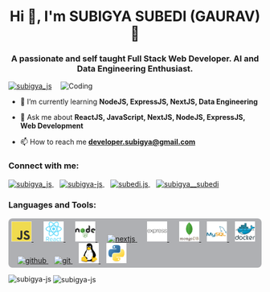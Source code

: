 
<h1 align="center">Hi 👋, I'm SUBIGYA SUBEDI (GAURAV) 🦅</h1>
<h3 align="center">A passionate and self taught Full Stack Web Developer. AI and Data Engineering Enthusiast.</h3>

<img src = "https://i.pinimg.com/originals/f1/e7/34/f1e734f9cade86fe737a9aa404ad5677.gif" align = "right" alt="Coding" width="400"></img>

<p align="left"> <a href="https://twitter.com/subigya_js" target="blank"><img src="https://img.shields.io/twitter/follow/subigya_js?logo=twitter&style=for-the-badge" alt="subigya_js" /></a> </p>

- 🌱 I’m currently learning **NodeJS, ExpressJS, NextJS, Data Engineering**

- 💬 Ask me about **ReactJS, JavaScript, NextJS, NodeJS, ExpressJS, Web Development**

- 📫 How to reach me **developer.subigya@gmail.com**

<h3 align="left">Connect with me:</h3>
<p align="left">
  <a href="https://twitter.com/subigya_js" target="_blank">
    <img align="center" src="https://raw.githubusercontent.com/rahuldkjain/github-profile-readme-generator/master/src/images/icons/Social/twitter.svg" alt="subigya_js" height="30" width="40" />
  </a> &nbsp;&nbsp;

  <a href="https://linkedin.com/in/subigya-js" target="_blank">
    <img align="center" src="https://raw.githubusercontent.com/rahuldkjain/github-profile-readme-generator/master/src/images/icons/Social/linked-in-alt.svg" alt="subigya-js" height="30" width="40" />
  </a> &nbsp;&nbsp;

  <a href="https://instagram.com/subedi.js" target="_blank">
    <img align="center" src="https://raw.githubusercontent.com/rahuldkjain/github-profile-readme-generator/master/src/images/icons/Social/instagram.svg" alt="subedi.js" height="30" width="40" />
  </a> &nbsp;&nbsp;

  <a href="https://auth.geeksforgeeks.org/user/subigya__subedi" target="_blank">
    <img align="center" src="https://raw.githubusercontent.com/rahuldkjain/github-profile-readme-generator/master/src/images/icons/Social/geeks-for-geeks.svg" alt="subigya__subedi" height="30" width="40" />
  </a>
</p>


<h3 align="left">Languages and Tools:</h3>
<p align="left" style="background-color: #afb0b3; padding: 6px; border-radius: 8px;">
  <a href="https://developer.mozilla.org/en-US/docs/Web/JavaScript" target="_blank" rel="noreferrer"> 
    <img src="https://raw.githubusercontent.com/devicons/devicon/master/icons/javascript/javascript-original.svg" alt="javascript" width="40" height="40"/> 
  </a> &nbsp;&nbsp;&nbsp;&nbsp;

  <a href="https://reactjs.org/" target="_blank" rel="noreferrer"> 
    <img src="https://raw.githubusercontent.com/devicons/devicon/master/icons/react/react-original-wordmark.svg" alt="react" width="40" height="40"/> 
  </a> &nbsp;&nbsp;&nbsp;&nbsp;

  <a href="https://nodejs.org" target="_blank" rel="noreferrer"> 
    <img src="https://raw.githubusercontent.com/devicons/devicon/master/icons/nodejs/nodejs-original-wordmark.svg" alt="nodejs" width="40" height="40"/> 
  </a> &nbsp;&nbsp;&nbsp;&nbsp;

  <a href="https://nextjs.org/" target="_blank" rel="noreferrer"> 
    <img src="https://cdn.worldvectorlogo.com/logos/nextjs-2.svg" alt="nextjs" width="40" height="40"/> 
  </a> &nbsp;&nbsp;&nbsp;&nbsp;

  <a href="https://expressjs.com" target="_blank" rel="noreferrer"> 
    <img src="https://raw.githubusercontent.com/devicons/devicon/master/icons/express/express-original-wordmark.svg" alt="express" width="40" height="40"/> 
  </a> &nbsp;&nbsp;&nbsp;&nbsp;

  <a href="https://www.mongodb.com/" target="_blank" rel="noreferrer"> 
    <img src="https://raw.githubusercontent.com/devicons/devicon/master/icons/mongodb/mongodb-original-wordmark.svg" alt="mongodb" width="40" height="40"/> 
  </a> &nbsp;&nbsp;

  <a href="https://www.mysql.com/" target="_blank" rel="noreferrer"> 
    <img src="https://raw.githubusercontent.com/devicons/devicon/master/icons/mysql/mysql-original-wordmark.svg" alt="mysql" width="40" height="40"/> 
  </a> &nbsp;&nbsp;

  <a href="https://www.docker.com/" target="_blank" rel="noreferrer"> 
    <img src="https://raw.githubusercontent.com/devicons/devicon/master/icons/docker/docker-original-wordmark.svg" alt="docker" width="40" height="40"/> 
  </a> &nbsp;&nbsp;

  <a href="https://github.com/" target="_blank" rel="noreferrer">
    <img src="https://www.vectorlogo.zone/logos/github/github-icon.svg" alt="github" width="40" height="40"/>
  </a> &nbsp;&nbsp;

  <a href="https://git-scm.com/" target="_blank" rel="noreferrer"> 
    <img src="https://www.vectorlogo.zone/logos/git-scm/git-scm-icon.svg" alt="git" width="40" height="40"/> 
  </a> &nbsp;&nbsp;

  <a href="https://www.linux.org/" target="_blank" rel="noreferrer"> 
    <img src="https://raw.githubusercontent.com/devicons/devicon/master/icons/linux/linux-original.svg" alt="linux" width="40" height="40"/> 
  </a> &nbsp;&nbsp;

  <a href="https://www.python.org" target="_blank" rel="noreferrer"> 
    <img src="https://raw.githubusercontent.com/devicons/devicon/master/icons/python/python-original.svg" alt="python" width="40" height="40"/> 
  </a>  
</p>


<p><img align="left" src="https://github-readme-stats.vercel.app/api/top-langs?username=subigya-js&show_icons=true&locale=en&layout=compact" alt="subigya-js" /></p>

<p>&nbsp;<img align="center" src="https://github-readme-stats.vercel.app/api?username=subigya-js&show_icons=true&locale=en" alt="subigya-js" /></p>
